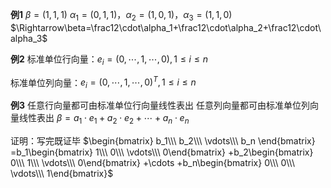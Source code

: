 **例1**
$\beta=(1,1,1)$
$\alpha_1=(0,1,1)，\alpha_2=(1,0,1)，\alpha_3=(1,1,0)$
$\Rightarrow\beta=\frac12\cdot\alpha_1+\frac12\cdot\alpha_2+\frac12\cdot\alpha_3$

**例2**
标准单位行向量：$e_i=(0,\cdots,1,\cdots,0),1\le i\le n$

标准单位列向量：$e_i=(0,\cdots,1,\cdots,0)^T,1\le i\le n$

**例3**
任意行向量都可由标准单位行向量线性表出
任意列向量都可由标准单位列向量线性表出
$\beta=a_1\cdot e_1+a_2\cdot e_2+\cdots+a_n\cdot e_n$

证明：写完既证毕
$\begin{bmatrix}
b_1\\\ b_2\\\ \vdots\\\ b_n
\end{bmatrix}
=b_1\begin{bmatrix}
1\\\ 0\\\ \vdots\\\ 0\end{bmatrix}
+b_2\begin{bmatrix}
0\\\ 1\\\ \vdots\\\ 0\end{bmatrix}
+\cdots
+b_n\begin{bmatrix}
0\\\ 0\\\ \vdots\\\ 1\end{bmatrix}$